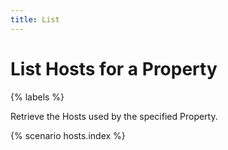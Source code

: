 ```yaml
---
title: List
---
```


# List Hosts for a Property

{% labels %}

Retrieve the Hosts used by the specified Property.

{% scenario hosts.index %}
